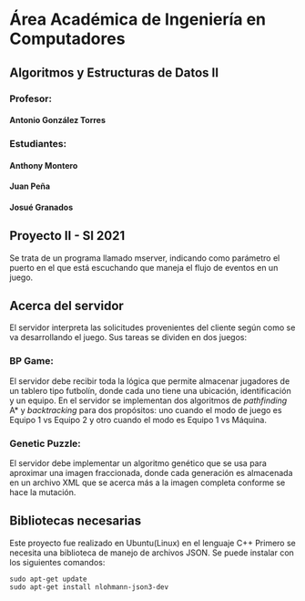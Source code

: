 # Área Académica de Ingeniería en Computadores
## Algoritmos y Estructuras de Datos II
### Profesor:
#### Antonio González Torres
### Estudiantes:
#### Anthony Montero
#### Juan Peña
#### Josué Granados
## Proyecto II - SI 2021
Se trata de un programa llamado mserver, indicando como parámetro el puerto en el que está escuchando que maneja el flujo de eventos en un juego.
## Acerca del servidor
El servidor interpreta las solicitudes provenientes del cliente según como se va desarrollando el juego. Sus tareas se dividen en dos juegos:
### BP Game:
El servidor debe recibir toda la lógica que permite almacenar jugadores de un tablero tipo futbolín, donde cada uno tiene una ubicación, identificación y un equipo.
En el servidor se implementan dos algoritmos de _pathfinding_ A* y _backtracking_ para dos propósitos: uno cuando el modo de juego es Equipo 1 vs Equipo 2 y otro cuando el modo es Equipo 1 vs Máquina.  
### Genetic Puzzle:
El servidor debe implementar un algoritmo genético que se usa para aproximar una imagen fraccionada, donde cada generación es almacenada en un archivo XML que se acerca más a la imagen completa conforme se hace la mutación.

## Bibliotecas necesarias 
Este proyecto fue realizado en Ubuntu(Linux) en el lenguaje C++
Primero se necesita una biblioteca de manejo de archivos JSON. Se puede instalar con los siguientes comandos:
````
sudo apt-get update
sudo apt-get install nlohmann-json3-dev
